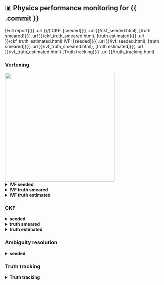 ## :bar_chart: Physics performance monitoring for {{ .commit }}
[Full report]({{ .url }}/)
CKF: [seeded]({{ .url }}/ckf_seeded.html), [truth smeared]({{ .url }}/ckf_truth_smeared.html), [truth estimated]({{ .url }}/ckf_truth_estimated.html)
IVF: [seeded]({{ .url }}/ivf_seeded.html), [truth smeared]({{ .url }}/ivf_truth_smeared.html), [truth estimated]({{ .url }}/ivf_truth_estimated.html) 
[Truth tracking]({{ .url }}/truth_tracking.html)

### Vertexing

<img src="{{ .url }}/vertexing_mu_scan.pdf?to_png=1" width="350"/>

<details>
  <summary><b>IVF seeded</b></summary>
  <img src="{{ .url }}/ivf_seeded_plots/covXX.pdf?to_png=1" width="50%"/><img src="{{ .url }}/ivf_seeded_plots/covYY.pdf?to_png=1" width="50%"/>

  <img src="{{ .url }}/ivf_seeded_plots/diffx.pdf?to_png=1" width="50%"/><img src="{{ .url }}/ivf_seeded_plots/diffy.pdf?to_png=1" width="50%"/>

  <img src="{{ .url }}/ivf_seeded_plots/diffz.pdf?to_png=1" width="50%"/><img src="{{ .url }}/ivf_seeded_plots/recoOverTrue.pdf?to_png=1" width="50%"/>
</details>

<details>
  <summary><b>IVF truth smeared</b></summary>
  <img src="{{ .url }}/ivf_truth_smeared_plots/covXX.pdf?to_png=1" width="50%"/><img src="{{ .url }}/ivf_truth_smeared_plots/covYY.pdf?to_png=1" width="50%"/>

  <img src="{{ .url }}/ivf_truth_smeared_plots/diffx.pdf?to_png=1" width="50%"/><img src="{{ .url }}/ivf_truth_smeared_plots/diffy.pdf?to_png=1" width="50%"/>

  <img src="{{ .url }}/ivf_truth_smeared_plots/diffz.pdf?to_png=1" width="50%"/><img src="{{ .url }}/ivf_truth_smeared_plots/recoOverTrue.pdf?to_png=1" width="50%"/>
</details>

<details>
  <summary><b>IVF truth estimated</b></summary>
  <img src="{{ .url }}/ivf_truth_estimated_plots/covXX.pdf?to_png=1" width="50%"/><img src="{{ .url }}/ivf_truth_estimated_plots/covYY.pdf?to_png=1" width="50%"/>

  <img src="{{ .url }}/ivf_truth_estimated_plots/diffx.pdf?to_png=1" width="50%"/><img src="{{ .url }}/ivf_truth_estimated_plots/diffy.pdf?to_png=1" width="50%"/>

  <img src="{{ .url }}/ivf_truth_estimated_plots/diffz.pdf?to_png=1" width="50%"/><img src="{{ .url }}/ivf_truth_estimated_plots/recoOverTrue.pdf?to_png=1" width="50%"/>
</details>

### CKF

<details>
  <summary><b>seeded</b></summary>
  <img src="{{ .url }}/ckf_seeded_plots/trackeff_vs_eta.pdf?to_png=1" width="50%"/><img src="{{ .url }}/ckf_seeded_plots/trackeff_vs_pT.pdf?to_png=1" width="50%"/>

  <img src="{{ .url }}/ckf_seeded_plots/nHoles_vs_eta.pdf?to_png=1" width="50%"/><img src="{{ .url }}/ckf_seeded_plots/nMeasurements_vs_eta.pdf?to_png=1" width="50%"/>
</details>

<details>
  <summary><b>truth smeared</b></summary>
  <img src="{{ .url }}/ckf_truth_smeared_plots/trackeff_vs_eta.pdf?to_png=1" width="50%"/><img src="{{ .url }}/ckf_truth_smeared_plots/trackeff_vs_pT.pdf?to_png=1" width="50%"/>

  <img src="{{ .url }}/ckf_truth_smeared_plots/nHoles_vs_eta.pdf?to_png=1" width="50%"/><img src="{{ .url }}/ckf_truth_smeared_plots/nMeasurements_vs_eta.pdf?to_png=1" width="50%"/>
</details>

<details>
  <summary><b>truth estimated</b></summary>
  <img src="{{ .url }}/ckf_truth_estimated_plots/trackeff_vs_eta.pdf?to_png=1" width="50%"/><img src="{{ .url }}/ckf_truth_estimated_plots/trackeff_vs_pT.pdf?to_png=1" width="50%"/>

  <img src="{{ .url }}/ckf_truth_estimated_plots/nHoles_vs_eta.pdf?to_png=1" width="50%"/><img src="{{ .url }}/ckf_truth_estimated_plots/nMeasurements_vs_eta.pdf?to_png=1" width="50%"/>
</details>

### Ambiguity resolution

<details>
  <summary><b>seeded</b></summary>
  <img src="{{ .url }}/ambi_seeded_plots/trackeff_vs_eta.pdf?to_png=1" width="50%"/><img src="{{ .url }}/ambi_seeded_plots/trackeff_vs_pT.pdf?to_png=1" width="50%"/>

  <img src="{{ .url }}/ambi_seeded_plots/nHoles_vs_eta.pdf?to_png=1" width="50%"/><img src="{{ .url }}/ambi_seeded_plots/nMeasurements_vs_eta.pdf?to_png=1" width="50%"/>
</details>

### Truth tracking

<details>
  <summary><b>Truth tracking</b></summary>
  <img src="{{ .url }}/truth_tracking_plots/nHoles_vs_eta.pdf?to_png=1" width="50%"/><img src="{{ .url }}/truth_tracking_plots/nMeasurements_vs_eta.pdf?to_png=1" width="50%"/>

  <img src="{{ .url }}/truth_tracking_plots/pull_d0.pdf?to_png=1" width="50%"/><img src="{{ .url }}/truth_tracking_plots/pull_z0.pdf?to_png=1" width="50%"/>

  <img src="{{ .url }}/truth_tracking_plots/pull_theta.pdf?to_png=1" width="50%"/><img src="{{ .url }}/truth_tracking_plots/pull_phi.pdf?to_png=1" width="50%"/>

  <img src="{{ .url }}/truth_tracking_plots/pull_qop.pdf?to_png=1" width="50%"/><img src="{{ .url }}/truth_tracking_plots/pull_t.pdf?to_png=1" width="50%"/>
</details>
